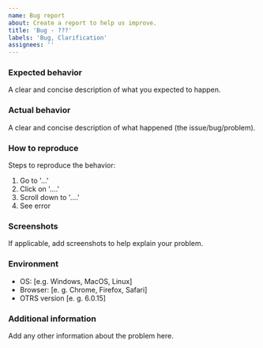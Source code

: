 ```yaml
---
name: Bug report
about: Create a report to help us improve.
title: 'Bug - ???'
labels: 'Bug, Clarification'
assignees: ''
---
```


### Expected behavior

A clear and concise description of what you expected to happen.

### Actual behavior

A clear and concise description of what happened (the issue/bug/problem).

### How to reproduce

Steps to reproduce the behavior:

1. Go to '...'
2. Click on '....'
3. Scroll down to '....'
4. See error

### Screenshots

If applicable, add screenshots to help explain your problem.

### Environment

- OS: [e.g. Windows, MacOS, Linux]
- Browser: [e. g. Chrome, Firefox, Safari]
- OTRS version [e. g. 6.0.15]

### Additional information

Add any other information about the problem here.